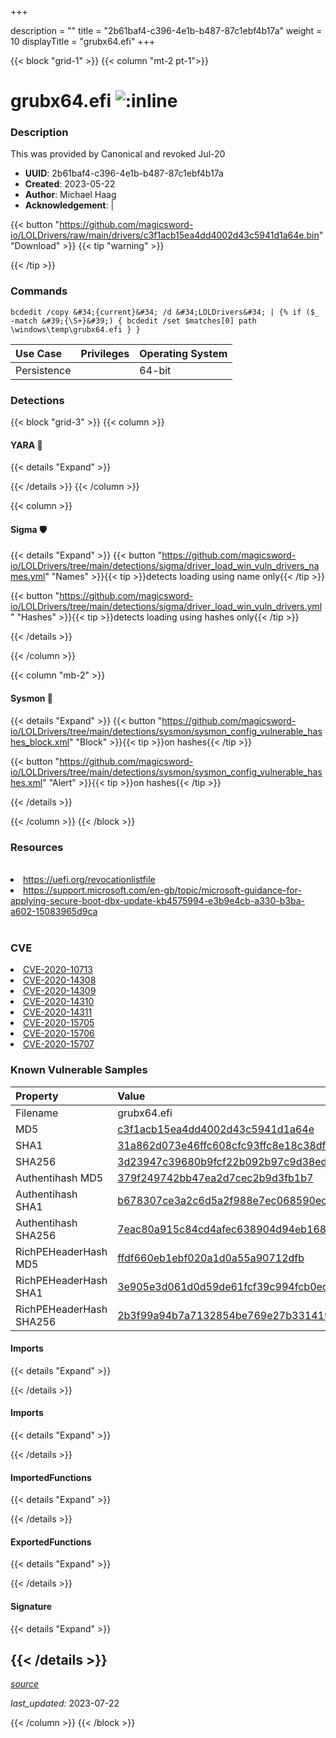 +++

description = ""
title = "2b61baf4-c396-4e1b-b487-87c1ebf4b17a"
weight = 10
displayTitle = "grubx64.efi"
+++


{{< block "grid-1" >}}
{{< column "mt-2 pt-1">}}


# grubx64.efi ![:inline](/images/twitter_verified.png) 


### Description

This was provided by Canonical and revoked Jul-20
- **UUID**: 2b61baf4-c396-4e1b-b487-87c1ebf4b17a
- **Created**: 2023-05-22
- **Author**: Michael Haag
- **Acknowledgement**:  | [](https://twitter.com/)

{{< button "https://github.com/magicsword-io/LOLDrivers/raw/main/drivers/c3f1acb15ea4dd4002d43c5941d1a64e.bin" "Download" >}}
{{< tip "warning" >}}

{{< /tip >}}

### Commands

```
bcdedit /copy &#34;{current}&#34; /d &#34;LOLDrivers&#34; | {% if ($_ -match &#39;{\S+}&#39;) { bcdedit /set $matches[0] path \windows\temp\grubx64.efi } }
```


| Use Case | Privileges | Operating System | 
|:---- | ---- | ---- |
| Persistence |  | 64-bit |



### Detections


{{< block "grid-3" >}}
{{< column >}}
#### YARA 🏹
{{< details "Expand" >}}

{{< /details >}}
{{< /column >}}



{{< column >}}

#### Sigma 🛡️
{{< details "Expand" >}}
{{< button "https://github.com/magicsword-io/LOLDrivers/tree/main/detections/sigma/driver_load_win_vuln_drivers_names.yml" "Names" >}}{{< tip >}}detects loading using name only{{< /tip >}} 


{{< button "https://github.com/magicsword-io/LOLDrivers/tree/main/detections/sigma/driver_load_win_vuln_drivers.yml" "Hashes" >}}{{< tip >}}detects loading using hashes only{{< /tip >}} 

{{< /details >}}

{{< /column >}}


{{< column "mb-2" >}}

#### Sysmon 🔎
{{< details "Expand" >}}
{{< button "https://github.com/magicsword-io/LOLDrivers/tree/main/detections/sysmon/sysmon_config_vulnerable_hashes_block.xml" "Block" >}}{{< tip >}}on hashes{{< /tip >}} 

{{< button "https://github.com/magicsword-io/LOLDrivers/tree/main/detections/sysmon/sysmon_config_vulnerable_hashes.xml" "Alert" >}}{{< tip >}}on hashes{{< /tip >}} 

{{< /details >}}

{{< /column >}}
{{< /block >}}


### Resources
<br>
<li><a href="https://uefi.org/revocationlistfile">https://uefi.org/revocationlistfile</a></li>
<li><a href="https://support.microsoft.com/en-gb/topic/microsoft-guidance-for-applying-secure-boot-dbx-update-kb4575994-e3b9e4cb-a330-b3ba-a602-15083965d9ca">https://support.microsoft.com/en-gb/topic/microsoft-guidance-for-applying-secure-boot-dbx-update-kb4575994-e3b9e4cb-a330-b3ba-a602-15083965d9ca</a></li>
<br>

### CVE

<li><a href="https://cve.mitre.org/cgi-bin/cvename.cgi?name=CVE-2020-10713">CVE-2020-10713</a></li>
<li><a href="https://cve.mitre.org/cgi-bin/cvename.cgi?name=CVE-2020-14308">CVE-2020-14308</a></li>
<li><a href="https://cve.mitre.org/cgi-bin/cvename.cgi?name=CVE-2020-14309">CVE-2020-14309</a></li>
<li><a href="https://cve.mitre.org/cgi-bin/cvename.cgi?name=CVE-2020-14310">CVE-2020-14310</a></li>
<li><a href="https://cve.mitre.org/cgi-bin/cvename.cgi?name=CVE-2020-14311">CVE-2020-14311</a></li>
<li><a href="https://cve.mitre.org/cgi-bin/cvename.cgi?name=CVE-2020-15705">CVE-2020-15705</a></li>
<li><a href="https://cve.mitre.org/cgi-bin/cvename.cgi?name=CVE-2020-15706">CVE-2020-15706</a></li>
<li><a href="https://cve.mitre.org/cgi-bin/cvename.cgi?name=CVE-2020-15707">CVE-2020-15707</a></li>

### Known Vulnerable Samples

| Property           | Value |
|:-------------------|:------|
| Filename           | grubx64.efi |
| MD5                | [c3f1acb15ea4dd4002d43c5941d1a64e](https://www.virustotal.com/gui/file/c3f1acb15ea4dd4002d43c5941d1a64e) |
| SHA1               | [31a862d073e46ffc608cfc93ffc8e18c38dfed8f](https://www.virustotal.com/gui/file/31a862d073e46ffc608cfc93ffc8e18c38dfed8f) |
| SHA256             | [3d23947c39680b9fcf22b092b97c9d38edcc02f7ad13d3a925d1ee0b62797e73](https://www.virustotal.com/gui/file/3d23947c39680b9fcf22b092b97c9d38edcc02f7ad13d3a925d1ee0b62797e73) |
| Authentihash MD5   | [379f249742bb47ea2d7cec2b9d3fb1b7](https://www.virustotal.com/gui/search/authentihash%253A379f249742bb47ea2d7cec2b9d3fb1b7) |
| Authentihash SHA1  | [b678307ce3a2c6d5a2f988e7ec068590edbf1c50](https://www.virustotal.com/gui/search/authentihash%253Ab678307ce3a2c6d5a2f988e7ec068590edbf1c50) |
| Authentihash SHA256| [7eac80a915c84cd4afec638904d94eb168a8557951a4d539b0713028552b6b8c](https://www.virustotal.com/gui/search/authentihash%253A7eac80a915c84cd4afec638904d94eb168a8557951a4d539b0713028552b6b8c) |
| RichPEHeaderHash MD5   | [ffdf660eb1ebf020a1d0a55a90712dfb](https://www.virustotal.com/gui/search/rich_pe_header_hash%253Affdf660eb1ebf020a1d0a55a90712dfb) |
| RichPEHeaderHash SHA1  | [3e905e3d061d0d59de61fcf39c994fcb0ec1bab3](https://www.virustotal.com/gui/search/rich_pe_header_hash%253A3e905e3d061d0d59de61fcf39c994fcb0ec1bab3) |
| RichPEHeaderHash SHA256| [2b3f99a94b7a7132854be769e27b331419c53989ef42f686d6f5ba09ddefefd6](https://www.virustotal.com/gui/search/rich_pe_header_hash%253A2b3f99a94b7a7132854be769e27b331419c53989ef42f686d6f5ba09ddefefd6) |


#### Imports
{{< details "Expand" >}}

{{< /details >}}
#### Imports
{{< details "Expand" >}}

{{< /details >}}
#### ImportedFunctions
{{< details "Expand" >}}

{{< /details >}}
#### ExportedFunctions
{{< details "Expand" >}}

{{< /details >}}

#### Signature
{{< details "Expand" >}}

{{< /details >}}
-----



[*source*](https://github.com/magicsword-io/LOLDrivers/tree/main/yaml/2b61baf4-c396-4e1b-b487-87c1ebf4b17a.yaml)

*last_updated:* 2023-07-22








{{< /column >}}
{{< /block >}}
